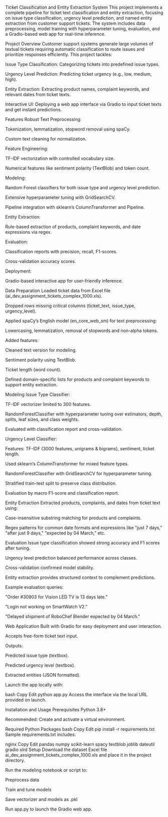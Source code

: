 Ticket Classification and Entity Extraction System
This project implements a complete pipeline for ticket text classification and entity extraction, focusing on issue type classification, urgency level prediction, and named entity extraction from customer support tickets. The system includes data preprocessing, model training with hyperparameter tuning, evaluation, and a Gradio-based web app for real-time inference.


Project Overview
Customer support systems generate large volumes of textual tickets requiring automatic classification to route issues and prioritize responses efficiently. This project tackles:

Issue Type Classification: Categorizing tickets into predefined issue types.

Urgency Level Prediction: Predicting ticket urgency (e.g., low, medium, high).

Entity Extraction: Extracting product names, complaint keywords, and relevant dates from ticket texts.

Interactive UI: Deploying a web app interface via Gradio to input ticket texts and get instant predictions.

Features
Robust Text Preprocessing:

Tokenization, lemmatization, stopword removal using spaCy.

Custom text cleaning for normalization.

Feature Engineering:

TF-IDF vectorization with controlled vocabulary size.

Numerical features like sentiment polarity (TextBlob) and token count.

Modeling:

Random Forest classifiers for both issue type and urgency level prediction.

Extensive hyperparameter tuning with GridSearchCV.

Pipeline integration with sklearn’s ColumnTransformer and Pipeline.

Entity Extraction:

Rule-based extraction of products, complaint keywords, and date expressions via regex.

Evaluation:

Classification reports with precision, recall, F1-scores.

Cross-validation accuracy scores.

Deployment:

Gradio-based interactive app for user-friendly inference.

Data Preparation
Loaded ticket data from Excel file (ai_dev_assignment_tickets_complex_1000.xls).

Dropped rows missing critical columns (ticket_text, issue_type, urgency_level).

Applied spaCy’s English model (en_core_web_sm) for text preprocessing:

Lowercasing, lemmatization, removal of stopwords and non-alpha tokens.

Added features:

Cleaned text version for modeling.

Sentiment polarity using TextBlob.

Ticket length (word count).

Defined domain-specific lists for products and complaint keywords to support entity extraction.

Modeling
Issue Type Classifier:

TF-IDF vectorizer limited to 300 features.

RandomForestClassifier with hyperparameter tuning over estimators, depth, splits, leaf sizes, and class weights.

Evaluated with classification report and cross-validation.

Urgency Level Classifier:

Features: TF-IDF (3000 features, unigrams & bigrams), sentiment, ticket length.

Used sklearn’s ColumnTransformer for mixed feature types.

RandomForestClassifier with GridSearchCV for hyperparameter tuning.

Stratified train-test split to preserve class distribution.

Evaluation by macro F1-score and classification report.

Entity Extraction
Extracted products, complaints, and dates from ticket text using:

Case-insensitive substring matching for products and complaints.

Regex patterns for common date formats and expressions like "just 7 days," "after just 9 days," "expected by 04 March," etc.

Evaluation
Issue type classification showed strong accuracy and F1 scores after tuning.

Urgency level prediction balanced performance across classes.

Cross-validation confirmed model stability.

Entity extraction provides structured context to complement predictions.

Example evaluation queries:

"Order #30903 for Vision LED TV is 13 days late."

"Login not working on SmartWatch V2."

"Delayed shipment of RoboChef Blender expected by 04 March."

Web Application
Built with Gradio for easy deployment and user interaction.

Accepts free-form ticket text input.

Outputs:

Predicted issue type (textbox).

Predicted urgency level (textbox).

Extracted entities (JSON formatted).

Launch the app locally with:

bash
Copy
Edit
python app.py
Access the interface via the local URL provided on launch.

Installation and Usage
Prerequisites
Python 3.8+

Recommended: Create and activate a virtual environment.

Required Python Packages
bash
Copy
Edit
pip install -r requirements.txt
Sample requirements.txt includes:

nginx
Copy
Edit
pandas
numpy
scikit-learn
spacy
textblob
joblib
dateutil
gradio
xlrd
Setup
Download the dataset Excel file ai_dev_assignment_tickets_complex_1000.xls and place it in the project directory.

Run the modeling notebook or script to:

Preprocess data

Train and tune models

Save vectorizer and models as .pkl

Run app.py to launch the Gradio web app.



